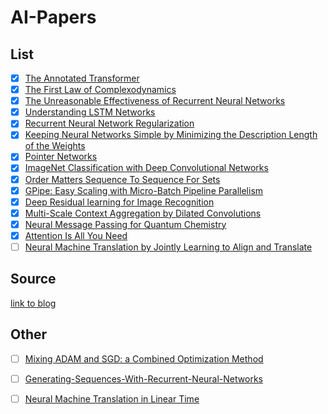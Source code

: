# AI-Papers

## List 
- [x] [The Annotated Transformer](https://github.com/Ojkee/Math-for-machine-learning-notes/blob/main/Papers/The-Annotated-Transformer.pdf)
- [x] [The First Law of Complexodynamics](https://scottaaronson.blog/?p=762)
- [x] [The Unreasonable Effectiveness of Recurrent Neural Networks](https://github.com/Ojkee/Math-for-machine-learning-notes/blob/main/Papers/The-Unreasonable-Effectiveness-of-Recurrent-Neural-Networks.pdf)
- [x] [Understanding LSTM Networks](https://github.com/Ojkee/Math-for-machine-learning-notes/blob/main/Papers/Understanding-LSTM-Networks.pdf)
- [x] [Recurrent Neural Network Regularization](https://github.com/Ojkee/Math-for-machine-learning-notes/blob/main/Papers/Recurrent-Neaural-Network-Regularization.pdf)
- [x] [Keeping Neural Networks Simple by Minimizing the Description Length of the Weights](https://github.com/Ojkee/Math-for-machine-learning-notes/blob/main/Papers/Keeping-Neural-Networks-Simple-by-Minimizing-the-Description-Length-of-the-Weights.pdf)
- [x] [Pointer Networks](https://github.com/Ojkee/Math-for-machine-learning-notes/blob/main/Papers/Pointer-Networks.pdf)
- [x] [ImageNet Classification with Deep Convolutional Networks](https://github.com/Ojkee/Math-for-machine-learning-notes/blob/main/Papers/ImageNet-Classification-with-Deep-Convolutional-Networks.pdf)
- [x] [Order Matters Sequence To Sequence For Sets](https://github.com/Ojkee/Math-for-machine-learning-notes/blob/main/Papers/Order-Matters-Sequence-To-Sequence-For-Sets.pdf)
- [x] [GPipe: Easy Scaling with Micro-Batch Pipeline Parallelism](https://github.com/Ojkee/Math-for-machine-learning-notes/blob/main/Papers/GPipe-Easy-Scaling-with-Micro-Batch-Pipeline-Parallelism)
- [x] [Deep Residual learning for Image Recognition](https://github.com/Ojkee/Math-for-machine-learning-notes/blob/main/Papers/Deep-Residual-learning-for-Image-Recognition.pdf)
- [x] [Multi-Scale Context Aggregation by Dilated Convolutions](https://github.com/Ojkee/Math-for-machine-learning-notes/blob/main/Papers/Multi-Scale-Context-Aggregation-by-Dilated-Convolutions.pdf)
- [x] [Neural Message Passing for Quantum Chemistry](https://github.com/Ojkee/Math-for-machine-learning-notes/blob/main/Papers/Neural-Message-Passing-for-Quantum-Chemistry.pdf)
- [x] [Attention Is All You Need](https://github.com/Ojkee/Math-for-machine-learning-notes/blob/main/Papers/Attention-Is-All-You-Need.pdf)
- [ ] [Neural Machine Translation by Jointly Learning to Align and Translate](https://github.com/Ojkee/Math-for-machine-learning-notes/blob/main/Papers/Neural-Machine-Translation-by-Jointly-Learning-to-Align-and-Translate.pdf)
## Source
[link to blog](https://blog.wangxm.com/2024/06/ilyas-secret-machine-learning-paper-list/)

## Other
- [ ] [Mixing ADAM and SGD: a Combined Optimization Method](https://github.com/Ojkee/Math-for-machine-learning-notes/blob/main/Papers/Mixing-ADAM-and-SGD-a-Combined-Optimization-Method.pdf)
- [ ] [Generating-Sequences-With-Recurrent-Neural-Networks](https://github.com/Ojkee/Math-for-machine-learning-notes/blob/main/Papers/Generating-Sequences-With-Recurrent-Neural-Networks.pdf) 
- [ ] [Neural Machine Translation in Linear Time](https://github.com/Ojkee/Math-for-machine-learning-notes/blob/main/Papers/Neural-Machine-Translation-in-Linear-Time.pdf) 


